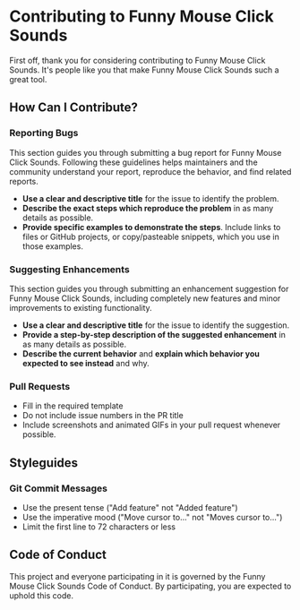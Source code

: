 # Contributing to Funny Mouse Click Sounds

First off, thank you for considering contributing to Funny Mouse Click Sounds. It's people like you that make Funny Mouse Click Sounds such a great tool.

## How Can I Contribute?

### Reporting Bugs

This section guides you through submitting a bug report for Funny Mouse Click Sounds. Following these guidelines helps maintainers and the community understand your report, reproduce the behavior, and find related reports.

- **Use a clear and descriptive title** for the issue to identify the problem.
- **Describe the exact steps which reproduce the problem** in as many details as possible.
- **Provide specific examples to demonstrate the steps**. Include links to files or GitHub projects, or copy/pasteable snippets, which you use in those examples.

### Suggesting Enhancements

This section guides you through submitting an enhancement suggestion for Funny Mouse Click Sounds, including completely new features and minor improvements to existing functionality.

- **Use a clear and descriptive title** for the issue to identify the suggestion.
- **Provide a step-by-step description of the suggested enhancement** in as many details as possible.
- **Describe the current behavior** and **explain which behavior you expected to see instead** and why.

### Pull Requests

- Fill in the required template
- Do not include issue numbers in the PR title
- Include screenshots and animated GIFs in your pull request whenever possible.

## Styleguides

### Git Commit Messages

- Use the present tense ("Add feature" not "Added feature")
- Use the imperative mood ("Move cursor to..." not "Moves cursor to...")
- Limit the first line to 72 characters or less

## Code of Conduct

This project and everyone participating in it is governed by the Funny Mouse Click Sounds Code of Conduct. By participating, you are expected to uphold this code.
